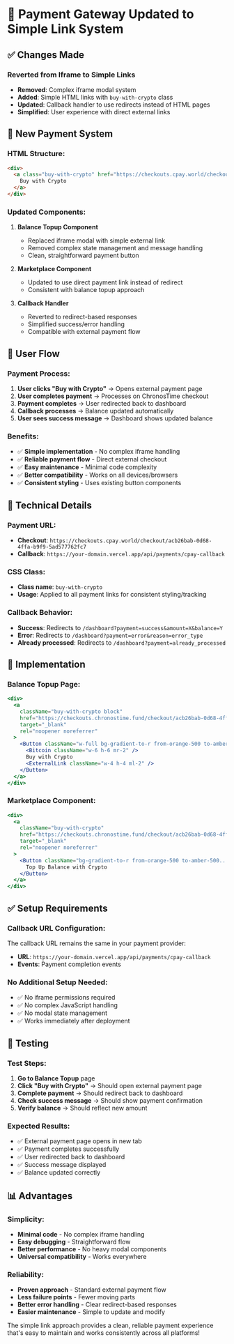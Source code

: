 # 🔗 Payment Gateway Updated to Simple Link System

## ✅ Changes Made

### **Reverted from Iframe to Simple Links**
- **Removed**: Complex iframe modal system
- **Added**: Simple HTML links with `buy-with-crypto` class
- **Updated**: Callback handler to use redirects instead of HTML pages
- **Simplified**: User experience with direct external links

## 🔧 New Payment System

### **HTML Structure**:
```html
<div>
  <a class="buy-with-crypto" href="https://checkouts.cpay.world/checkout/acb26bab-0d68-4ffa-b9f9-5ad577762fc7">
    Buy with Crypto
  </a>
</div>
```

### **Updated Components**:
1. **Balance Topup Component**
   - Replaced iframe modal with simple external link
   - Removed complex state management and message handling
   - Clean, straightforward payment button

2. **Marketplace Component**
   - Updated to use direct payment link instead of redirect
   - Consistent with balance topup approach

3. **Callback Handler**
   - Reverted to redirect-based responses
   - Simplified success/error handling
   - Compatible with external payment flow

## 🚀 User Flow

### **Payment Process**:
1. **User clicks "Buy with Crypto"** → Opens external payment page
2. **User completes payment** → Processes on ChronosTime checkout
3. **Payment completes** → User redirected back to dashboard
4. **Callback processes** → Balance updated automatically
5. **User sees success message** → Dashboard shows updated balance

### **Benefits**:
- ✅ **Simple implementation** - No complex iframe handling
- ✅ **Reliable payment flow** - Direct external checkout
- ✅ **Easy maintenance** - Minimal code complexity
- ✅ **Better compatibility** - Works on all devices/browsers
- ✅ **Consistent styling** - Uses existing button components

## 🔧 Technical Details

### **Payment URL**:
- **Checkout**: `https://checkouts.cpay.world/checkout/acb26bab-0d68-4ffa-b9f9-5ad577762fc7`
- **Callback**: `https://your-domain.vercel.app/api/payments/cpay-callback`

### **CSS Class**:
- **Class name**: `buy-with-crypto`
- **Usage**: Applied to all payment links for consistent styling/tracking

### **Callback Behavior**:
- **Success**: Redirects to `/dashboard?payment=success&amount=X&balance=Y`
- **Error**: Redirects to `/dashboard?payment=error&reason=error_type`
- **Already processed**: Redirects to `/dashboard?payment=already_processed`

## 📱 Implementation

### **Balance Topup Page**:
```jsx
<div>
  <a 
    className="buy-with-crypto block"
    href="https://checkouts.chronostime.fund/checkout/acb26bab-0d68-4ffa-b9f9-5ad577762fc7"
    target="_blank"
    rel="noopener noreferrer"
  >
    <Button className="w-full bg-gradient-to-r from-orange-500 to-amber-500...">
      <Bitcoin className="w-6 h-6 mr-2" />
      Buy with Crypto
      <ExternalLink className="w-4 h-4 ml-2" />
    </Button>
  </a>
</div>
```

### **Marketplace Component**:
```jsx
<div>
  <a 
    className="buy-with-crypto"
    href="https://checkouts.chronostime.fund/checkout/acb26bab-0d68-4ffa-b9f9-5ad577762fc7"
    target="_blank"
    rel="noopener noreferrer"
  >
    <Button className="bg-gradient-to-r from-orange-500 to-amber-500...">
      Top Up Balance with Crypto
    </Button>
  </a>
</div>
```

## ✅ Setup Requirements

### **Callback URL Configuration**:
The callback URL remains the same in your payment provider:
- **URL**: `https://your-domain.vercel.app/api/payments/cpay-callback`
- **Events**: Payment completion events

### **No Additional Setup Needed**:
- ✅ No iframe permissions required
- ✅ No complex JavaScript handling
- ✅ No modal state management
- ✅ Works immediately after deployment

## 🧪 Testing

### **Test Steps**:
1. **Go to Balance Topup** page
2. **Click "Buy with Crypto"** → Should open external payment page
3. **Complete payment** → Should redirect back to dashboard
4. **Check success message** → Should show payment confirmation
5. **Verify balance** → Should reflect new amount

### **Expected Results**:
- ✅ External payment page opens in new tab
- ✅ Payment completes successfully
- ✅ User redirected back to dashboard
- ✅ Success message displayed
- ✅ Balance updated correctly

## 📊 Advantages

### **Simplicity**:
- **Minimal code** - No complex iframe handling
- **Easy debugging** - Straightforward flow
- **Better performance** - No heavy modal components
- **Universal compatibility** - Works everywhere

### **Reliability**:
- **Proven approach** - Standard external payment flow
- **Less failure points** - Fewer moving parts
- **Better error handling** - Clear redirect-based responses
- **Easier maintenance** - Simple to update and modify

The simple link approach provides a clean, reliable payment experience that's easy to maintain and works consistently across all platforms!